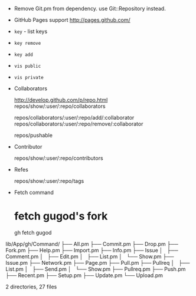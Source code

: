 
* Remove Git.pm from dependency. use Git::Repository instead.

* GitHub Pages support
    http://pages.github.com/

* `key`  - list keys
* `key remove`
* `key add`
* `vis public`
* `vis private`

* Collaborators

    http://develop.github.com/p/repo.html
    repos/show/:user/:repo/collaborators

    repos/collaborators/:user/:repo/add/:collaborator
    repos/collaborators/:user/:repo/remove/:collaborator

    repos/pushable

* Contributor

    repos/show/:user/:repo/contributors

* Refes

    repos/show/:user/:repo/tags

* Fetch command

    # fetch gugod's fork
    gh fetch gugod


lib/App/gh/Command/
├── All.pm
├── Commit.pm
├── Drop.pm
├── Fork.pm
├── Help.pm
├── Import.pm
├── Info.pm
├── Issue
│   ├── Comment.pm
│   ├── Edit.pm
│   ├── List.pm
│   └── Show.pm
├── Issue.pm
├── Network.pm
├── Page.pm
├── Pull.pm
├── Pullreq
│   ├── List.pm
│   ├── Send.pm
│   └── Show.pm
├── Pullreq.pm
├── Push.pm
├── Recent.pm
├── Setup.pm
├── Update.pm
└── Upload.pm

2 directories, 27 files
